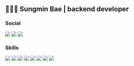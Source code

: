

## 🙋🏻‍♂️ Sungmin Bae  |  backend developer


### Social
<a href="https://velog.io/@bagt" target="_blank"><img src="https://img.shields.io/badge/Blog-000000?style=flat&logo=velog&logoColor=20C997"/></a>
<a href="mailto:iljeo9215@gmail.com" target="_blank"><img src="https://img.shields.io/badge/Gmail-F4F6F8?style=flat&logo=gmail&logoColor=EA4335"/></a>
<a href="https://www.linkedin.com/in/sungmin-bae-390067254" target="_blank"><img src="https://img.shields.io/badge/LinkedIn-0A66C2?style=flat&logo=linkedin&logoColor=white"/></a>


### Skills

<p>
  <img src="https://img.shields.io/badge/Java-FF6347?style=flat-square&logo=Java&logoColor=white"/>
  <img src="https://img.shields.io/badge/SpringBoot-6DB33F?style=flat-square&logo=SpringBoot&logoColor=white"/>
  <img src="https://img.shields.io/badge/SpringSecurity-6DB33F?style=flat-square&logo=SpringSecurity&logoColor=white"/>
  <img src="https://img.shields.io/badge/MySQL-4479A1?style=flat-square&logo=MySQL&logoColor=white">
  <img src="https://img.shields.io/badge/Redis-DC382D?style=flat-square&logo=Redis&logoColor=white">
  <img src="https://img.shields.io/badge/JPA-59666C?style=flat-square&logo=Hibernate&logoColor=white">
  <img src="https://img.shields.io/badge/QueryDSL-512BD4?style=flat-square&logo=QueryDSL&logoColor=white">
  <img src="https://img.shields.io/badge/AWS-%23FF9900.svg?style=flat-square&logo=amazon-AWS&logoColor=white">
</p>


<!--
**sungmingt/sungmingt** is a ✨ _special_ ✨ repository because its `README.md` (this file) appears on your GitHub profile.

Here are some ideas to get you started:

- 🔭 I’m currently working on ...
- 🌱 I’m currently learning ...
- 👯 I’m looking to collaborate on ...
- 🤔 I’m looking for help with ...
- 💬 Ask me about ...
- 📫 How to reach me: ...
- 😄 Pronouns: ...
- ⚡ Fun fact: ...

<a href="mailto:iljeo9215@gmail.com" target="_blank"><img src="https://img.shields.io/badge/iljeo9215@gmail.com-F2F3F4?style=flat-square&logo=Gmail&logoColor=red"/></a>
[![iljeo9215@gmail.com - Gmail](https://img.shields.io/static/v1?label=Gmail&message=iljeo9215@gmail.com&color=E16259&style=flat)](https://eastern-starflower-6ac.notion.site/203ddcc7f3d74e4e819acac3627d9e26) 


![header](https://capsule-render.vercel.app/api?type=soft&color=CCF9D0&height=50&section=header&animation=twinkling)


![header](https://capsule-render.vercel.app/api?type=waving&color=CCF9D0&height=100&section=header&fontSize=70)

-->
